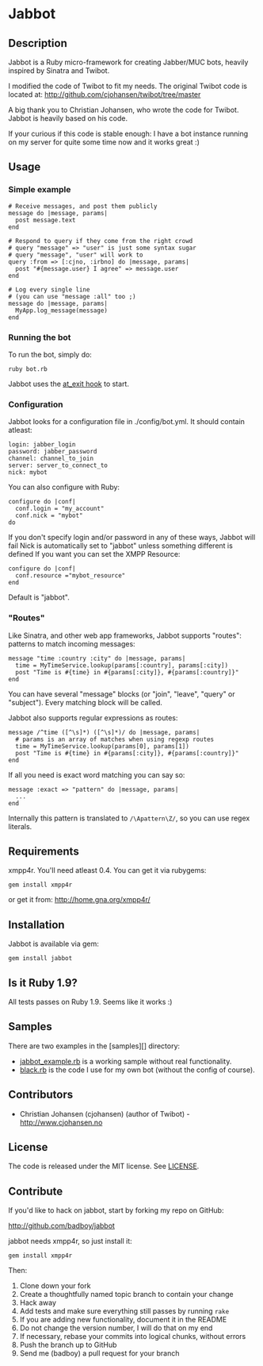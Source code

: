 # Jabbot

## Description

Jabbot is a Ruby micro-framework for creating Jabber/MUC bots,
heavily inspired by Sinatra and Twibot.

I modified the code of Twibot to fit my needs.
The original Twibot code is located at:
http://github.com/cjohansen/twibot/tree/master

A big thank you to Christian Johansen, who wrote the code for Twibot.
Jabbot is heavily based on his code.

If your curious if this code is stable enough:
I have a bot instance running on my server for quite some time now
and it works great :)

## Usage

### Simple example

    # Receive messages, and post them publicly
    message do |message, params|
      post message.text
    end

    # Respond to query if they come from the right crowd
    # query "message" => "user" is just some syntax sugar
    # query "message", "user" will work to
    query :from => [:cjno, :irbno] do |message, params|
      post "#{message.user} I agree" => message.user
    end

    # Log every single line
    # (you can use "message :all" too ;)
    message do |message, params|
      MyApp.log_message(message)
    end

### Running the bot

To run the bot, simply do:

    ruby bot.rb

Jabbot uses the [at\_exit hook](http://ruby-doc.org/core/classes/Kernel.html#M005932) to start.

### Configuration

Jabbot looks for a configuration file in ./config/bot.yml. It should contain
atleast:

    login: jabber_login
    password: jabber_password
    channel: channel_to_join
    server: server_to_connect_to
    nick: mybot

You can also configure with Ruby:

    configure do |conf|
      conf.login = "my_account"
      conf.nick = "mybot"
    do

If you don't specify login and/or password in any of these ways, Jabbot will fail
Nick is automatically set to "jabbot" unless something different is defined
If you want you can set the XMPP Resource:

    configure do |conf|
      conf.resource ="mybot_resource"
    end

Default is "jabbot".

### "Routes"

Like Sinatra, and other web app frameworks, Jabbot supports "routes":
patterns to match incoming messages:

    message "time :country :city" do |message, params|
      time = MyTimeService.lookup(params[:country], params[:city])
      post "Time is #{time} in #{params[:city]}, #{params[:country]}"
    end

You can have several "message" blocks (or "join", "leave", "query" or "subject").
Every matching block will be called.

Jabbot also supports regular expressions as routes:

    message /^time ([^\s]*) ([^\s]*)/ do |message, params|
      # params is an array of matches when using regexp routes
      time = MyTimeService.lookup(params[0], params[1])
      post "Time is #{time} in #{params[:city]}, #{params[:country]}"
    end

If all you need is exact word matching you can say so:

    message :exact => "pattern" do |message, params|
      ...
    end

Internally this pattern is translated to `/\Apattern\Z/`, so you can use regex literals.

## Requirements

xmpp4r. You'll need atleast 0.4.
You can get it via rubygems:

    gem install xmpp4r

or get it from: http://home.gna.org/xmpp4r/

## Installation

Jabbot is available via gem:

    gem install jabbot

## Is it Ruby 1.9?

All tests passes on Ruby 1.9.
Seems like it works :)

## Samples

There are two examples in the [samples][] directory:

* [jabbot_example.rb][] is a working sample without real functionality.
* [black.rb][] is the code I use for my own bot (without the config of course).

## Contributors

* Christian Johansen (cjohansen) (author of Twibot) - http://www.cjohansen.no

## License

The code is released under the MIT license. See [LICENSE][].

## Contribute

If you'd like to hack on jabbot, start by forking my repo on GitHub:

http://github.com/badboy/jabbot

jabbot needs xmpp4r, so just install it:

    gem install xmpp4r

Then:

1. Clone down your fork
2. Create a thoughtfully named topic branch to contain your change
3. Hack away
4. Add tests and make sure everything still passes by running `rake`
5. If you are adding new functionality, document it in the README
6. Do not change the version number, I will do that on my end
7. If necessary, rebase your commits into logical chunks, without errors
8. Push the branch up to GitHub
9. Send me (badboy) a pull request for your branch

[LICENSE]: http://github.com/badboy/jabbot/blob/master/LICENSE
[jabbot_example.rb]: http://github.com/badboy/jabbot/blob/master/samples/jabbot_example.rb
[black.rb]: http://github.com/badboy/jabbot/blob/master/samples/black.rb
